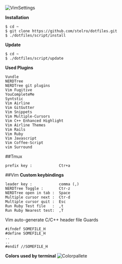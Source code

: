 ![VimSettings](http://s16.postimg.org/rx6kfhm6t/vimsettings.png)

**Installation**
```
$ cd ~
$ git clone https://github.com/stelro/dotfiles.git
$ ./dotfiles/script/install
```

**Update**
```
$ cd ~
$ ./dotfiles/script/update
```

**Used Plugins**
```
Vundle
NERDTree
NERDTree git plugins
Vim Fugitive
YouCompleteMe
Syntstic
Vim Airline
Vim GitGutter
Vim Snippets
Vim Multiple-Cursors
Vim C++ Enhanced Highlight
Vim Airline Themes
Vim Rails
Vim Ruby
Vim Javascript
Vim Coffee-Script
vim Surround
```

##Tmux
```
prefix key :			Ctr+a
```
##Vim
**Custom keybindings**
```
leader key :			comma (,)
NERDTree Toggle :		Ctr-z
NERDTree open in tab :	Space
Multiple cursor next :	Ctr-d
Multiple cursor quit :	Esc
Run Ruby Test file	 :  ,t
Run Ruby Nearest test:	,T
```

Vim auto-generate C/C++ header file Guards
```
#ifndef SOMEFILE_H	
#define SOMEFILE_H
..
..
#endif //SOMEFILE_H
```

**Colors used by terminal**
![Colorpallete](http://s16.postimg.org/ervnn4hp1/collorpalete.png)
